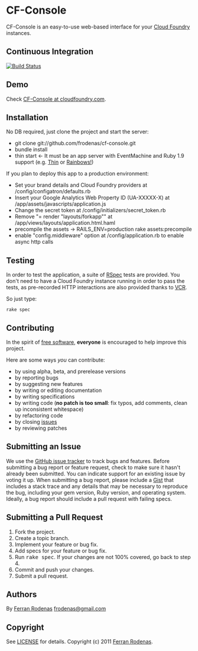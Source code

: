 CF-Console
==========

CF-Console is an easy-to-use web-based interface for your [Cloud Foundry](http://cloudfoundry.org/) instances.

Continuous Integration
----------------------

[![Build Status](https://secure.travis-ci.org/frodenas/cf-console.png)](http://travis-ci.org/frodenas/cf-console)

Demo
----
Check [CF-Console at cloudfoundry.com](http://cf-console.cloudfoundry.com/).

Installation
------------
No DB required, just clone the project and start the server:

* git clone git://github.com/frodenas/cf-console.git
* bundle install
* thin start <- It must be an app server with EventMachine and Ruby 1.9 support
(e.g. [Thin](http://code.macournoyer.com/thin/) or [Rainbows!](http://rainbows.rubyforge.org/))

If you plan to deploy this app to a production environment:

* Set your brand details and Cloud Foundry providers at /config/configatron/defaults.rb
* Insert your Google Analytics Web Property ID (UA-XXXXX-X) at /app/assets/javascripts/application.js
* Change the secret token at /config/initializers/secret_token.rb
* Remove "= render "layouts/forkapp"" at /app/views/layouts/application.html.haml
* precompile the assets -> RAILS_ENV=production rake assets:precompile
* enable "config.middleware" option at /config/application.rb to enable async http calls

Testing
-------

In order to test the application, a suite of [RSpec](https://www.relishapp.com/rspec) tests are provided.
You don't need to have a Cloud Foundry instance running in order to pass the tests, as pre-recorded HTTP
interactions are also provided thanks to [VCR](https://www.relishapp.com/myronmarston/vcr).

So just type:

    rake spec

Contributing
------------
In the spirit of [free software](http://www.fsf.org/licensing/essays/free-sw.html), **everyone** is encouraged to help
improve this project.

Here are some ways *you* can contribute:

* by using alpha, beta, and prerelease versions
* by reporting bugs
* by suggesting new features
* by writing or editing documentation
* by writing specifications
* by writing code (**no patch is too small**: fix typos, add comments, clean up inconsistent whitespace)
* by refactoring code
* by closing [issues](http://github.com/frodenas/cf-console/issues)
* by reviewing patches


Submitting an Issue
-------------------
We use the [GitHub issue tracker](http://github.com/frodenas/cf-console/issues) to track bugs and features.
Before submitting a bug report or feature request, check to make sure it hasn't already been submitted. You can indicate
support for an existing issue by voting it up. When submitting a bug report, please include a
[Gist](http://gist.github.com/) that includes a stack trace and any details that may be necessary to reproduce the bug,
including your gem version, Ruby version, and operating system. Ideally, a bug report should include a pull request with
 failing specs.


Submitting a Pull Request
-------------------------
1. Fork the project.
2. Create a topic branch.
3. Implement your feature or bug fix.
4. Add specs for your feature or bug fix.
5. Run <tt>rake spec</tt>. If your changes are not 100% covered, go back to step 4.
6. Commit and push your changes.
7. Submit a pull request.

Authors
-------

By [Ferran Rodenas](http://www.rodenas.org/) <frodenas@gmail.com>

Copyright
---------

See [LICENSE](https://github.com/frodenas/cf-console/blob/master/LICENSE) for details.
Copyright (c) 2011 [Ferran Rodenas](http://www.rodenas.org/).
